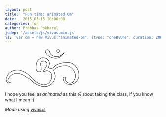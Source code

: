 ```yaml
---
layout: post
title:  "Fun time: animated Om"
date:   2015-03-15 10:00:00
categories: fun
author: Prabhas Pokharel
jsdep: '/assets/js/vivus.min.js'
js: 'var om = new Vivus("animated-om", {type: "oneByOne", duration: 200})'
---
```

<svg width="63.241837mm" height="33.040726mm" viewBox="0 0 224.08525 117.07344"
   id="animated-om" onclick="om.reset().play();">
  <g
     transform="translate(-119.54172,-128.7008)">
    <path
       style="stroke:#000000; fill: #FFF"
       d="m 235.18951,244.40637 c -15.20187,-1.46052 -28.7593,-9.97082 -39.10555,-20.81593 -11.9522,-8.8229 -24.42801,-19.98667 -40.1094,-20.11767 -13.03671,-0.78201 -26.66314,9.39078 -27.69901,22.73236 -2.42098,7.71769 14.08341,3.62805 4.42915,7.10839 -9.65426,3.48034 -11.59513,-12.1996 -7.80782,-18.80438 5.61731,-16.94281 26.13957,-25.06596 42.50814,-19.5655 16.79838,4.5429 29.1483,17.72817 40.05381,30.5221 9.22343,8.92673 22.62809,15.61413 35.69162,12.9751 11.33222,-3.00118 18.68612,-14.56179 17.78776,-26.0423 1.46435,-9.51886 -7.21308,-17.9555 -16.57495,-17.03935 -2.82672,1.71031 -11.41747,7.33094 -7.22815,-0.35639 3.89073,-7.28137 12.14216,-14.42196 9.18353,-23.45438 -4.1757,-10.07093 -21.68234,-4.71169 -20.68269,5.83023 4.12403,6.73314 7.83114,20.44581 -4.09644,21.45247 -11.25325,-0.91521 -9.03032,-15.39144 -8.02712,-23.18984 1.49193,-12.09982 13.77384,-21.24638 25.79652,-18.68039 9.44388,0.98816 16.26463,10.52072 14.54704,19.82438 -0.0628,5.01364 -7.37165,9.95247 2.58409,11.70343 9.95574,1.75096 11.27052,-7.8013 21.76029,-11.82214 10.48977,-4.02084 26.55052,-8.20958 39.7405,-4.94339 15.14168,4.22922 24.20459,21.37274 24.95969,34.77655 0.7551,13.40381 -6.07471,25.01026 -17.93288,30.01865 -11.85817,5.00839 -28.12121,-1.02564 -28.88265,-14.60213 -3.21145,-8.35434 9.21622,-10.72935 6.13181,-1.08803 -1.23178,11.5457 15.94364,18.57428 23.19485,9.30784 6.88329,-7.99209 9.79604,-20.16022 4.5798,-29.81149 -4.41738,-11.6356 -15.84617,-21.04999 -28.76078,-19.89628 -12.36977,0.12103 -25.11888,4.0896 -34.50664,12.30813 1.28598,8.27749 7.74558,17.62114 3.36176,27.11919 -2.75032,16.00362 -19.24542,26.42513 -34.89628,24.55077 z m 39.45,-86.6657 c -11.30766,0.18412 -24.14127,-4.83643 -30.89246,-14.77151 -6.63359,-10.6871 10.14062,-15.40512 11.13509,-3.26435 2.75968,11.26055 16.08636,14.27814 26.10248,12.95259 7.64745,-1.0848 12.90787,-7.08767 17.72672,-12.49215 -4.4796,8.57258 -12.76417,17.3913 -24.07183,17.57542 z m 3.00372,-18.18233 c -7.05947,-7.47477 9.79004,-11.24806 6.12843,-1.27741 -0.85952,2.35443 -4.4419,3.27231 -6.12843,1.27741 z"
       id="path3401"
       inkscape:connector-curvature="0"
       sodipodi:nodetypes="cccczccccccccccccczzczzcccccccczcccczccc" />
  </g>
</svg>

I hope you feel as _animated_ as this ॐ about taking the class, if you know what I mean :)

_Made using [vivus.js](http://maxwellito.github.io/vivus/)_
